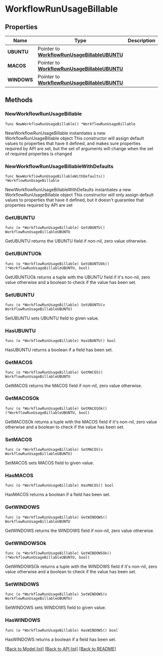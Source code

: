 # WorkflowRunUsageBillable

## Properties

Name | Type | Description | Notes
------------ | ------------- | ------------- | -------------
**UBUNTU** | Pointer to [**WorkflowRunUsageBillableUBUNTU**](WorkflowRunUsageBillableUBUNTU.md) |  | [optional] 
**MACOS** | Pointer to [**WorkflowRunUsageBillableUBUNTU**](WorkflowRunUsageBillableUBUNTU.md) |  | [optional] 
**WINDOWS** | Pointer to [**WorkflowRunUsageBillableUBUNTU**](WorkflowRunUsageBillableUBUNTU.md) |  | [optional] 

## Methods

### NewWorkflowRunUsageBillable

`func NewWorkflowRunUsageBillable() *WorkflowRunUsageBillable`

NewWorkflowRunUsageBillable instantiates a new WorkflowRunUsageBillable object
This constructor will assign default values to properties that have it defined,
and makes sure properties required by API are set, but the set of arguments
will change when the set of required properties is changed

### NewWorkflowRunUsageBillableWithDefaults

`func NewWorkflowRunUsageBillableWithDefaults() *WorkflowRunUsageBillable`

NewWorkflowRunUsageBillableWithDefaults instantiates a new WorkflowRunUsageBillable object
This constructor will only assign default values to properties that have it defined,
but it doesn't guarantee that properties required by API are set

### GetUBUNTU

`func (o *WorkflowRunUsageBillable) GetUBUNTU() WorkflowRunUsageBillableUBUNTU`

GetUBUNTU returns the UBUNTU field if non-nil, zero value otherwise.

### GetUBUNTUOk

`func (o *WorkflowRunUsageBillable) GetUBUNTUOk() (*WorkflowRunUsageBillableUBUNTU, bool)`

GetUBUNTUOk returns a tuple with the UBUNTU field if it's non-nil, zero value otherwise
and a boolean to check if the value has been set.

### SetUBUNTU

`func (o *WorkflowRunUsageBillable) SetUBUNTU(v WorkflowRunUsageBillableUBUNTU)`

SetUBUNTU sets UBUNTU field to given value.

### HasUBUNTU

`func (o *WorkflowRunUsageBillable) HasUBUNTU() bool`

HasUBUNTU returns a boolean if a field has been set.

### GetMACOS

`func (o *WorkflowRunUsageBillable) GetMACOS() WorkflowRunUsageBillableUBUNTU`

GetMACOS returns the MACOS field if non-nil, zero value otherwise.

### GetMACOSOk

`func (o *WorkflowRunUsageBillable) GetMACOSOk() (*WorkflowRunUsageBillableUBUNTU, bool)`

GetMACOSOk returns a tuple with the MACOS field if it's non-nil, zero value otherwise
and a boolean to check if the value has been set.

### SetMACOS

`func (o *WorkflowRunUsageBillable) SetMACOS(v WorkflowRunUsageBillableUBUNTU)`

SetMACOS sets MACOS field to given value.

### HasMACOS

`func (o *WorkflowRunUsageBillable) HasMACOS() bool`

HasMACOS returns a boolean if a field has been set.

### GetWINDOWS

`func (o *WorkflowRunUsageBillable) GetWINDOWS() WorkflowRunUsageBillableUBUNTU`

GetWINDOWS returns the WINDOWS field if non-nil, zero value otherwise.

### GetWINDOWSOk

`func (o *WorkflowRunUsageBillable) GetWINDOWSOk() (*WorkflowRunUsageBillableUBUNTU, bool)`

GetWINDOWSOk returns a tuple with the WINDOWS field if it's non-nil, zero value otherwise
and a boolean to check if the value has been set.

### SetWINDOWS

`func (o *WorkflowRunUsageBillable) SetWINDOWS(v WorkflowRunUsageBillableUBUNTU)`

SetWINDOWS sets WINDOWS field to given value.

### HasWINDOWS

`func (o *WorkflowRunUsageBillable) HasWINDOWS() bool`

HasWINDOWS returns a boolean if a field has been set.


[[Back to Model list]](../README.md#documentation-for-models) [[Back to API list]](../README.md#documentation-for-api-endpoints) [[Back to README]](../README.md)


